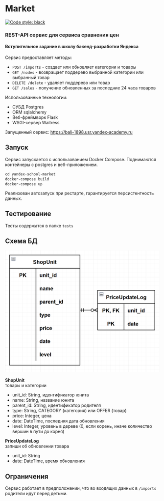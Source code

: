 # Market
<a href="https://github.com/psf/black"><img alt="Code style: black" src="https://img.shields.io/badge/code%20style-black-000000.svg"></a>

### REST-API сервис для сервиса сравнения цен

#### Вступительное задание в школу бэкенд-разработки Яндекса

Сервис предоставляет методы:

- `POST /imports` - создает или обновляет категории и товары
- `GET /nodes` - возвращает поддерево выбранной категории или выбранный товар
- `DELETE /delete` - удаляет поддерево или товар
- `GET /sales` - получение обновленных за последние 24 часа товаров

Использованные технологии:

* СУБД Postgres
* ORM sqlalchemy
* Веб-фреймворк Flask
* WSGI-сервер Waitress

Запущенный сервис: https://bali-1898.usr.yandex-academy.ru


Запуск
----------------------
Сервис запускается с использованием Docker Compose. Поднимаются контейнеры с postgres и веб-приложением.

    cd yandex-school-market
    docker-compose build
    docker-compose up

Реализован автозапуск при рестарте, гарантируется персистентность данных.



Тестирование
----------------------
Тесты содержатся в папке `tests`


Схема БД
----------------------

![](db_relations.png)

**ShopUnit**  
товары и категории

* unit_id: String, идентификатор юнита
* name: String, название юнита
* parent_id: String, идентификатор родителя
* type: String, CATEGORY (категория) или OFFER (товар)
* price: Integer, цена
* date: DateTime, последняя дата обновления
* level: Integer, уровень в дереве (0, если корень, иначе количество вершин в пути до корня)

**PriceUpdateLog**  
запиши об обновлении товара

* unit_id: String
* date: DateTime, время обновления

Ограничения
----------------------
Сервис работает в предположении, что во входящих данных в `/imports` родители идут перед детьми.
